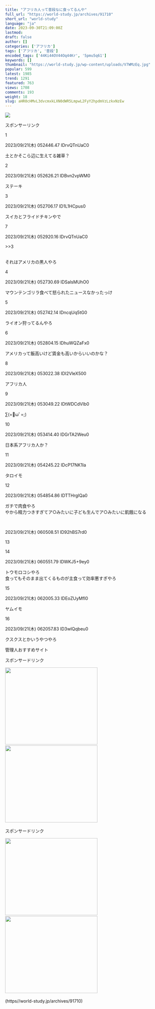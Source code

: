 ```yaml
---
title: "アフリカ人って普段なに食ってるんや"
full_url: "https://world-study.jp/archives/91710"
short_url: "world-study"
language: "ja"
date: 2023-09-30T21:09:00Z
lastmod: 
draft: false
author: []
categories: ['アフリカ']
tags: ['アフリカ', '普段']
encoded_tags: ['44Ki44OV44Oq44Kr', '5pmu5q61']
keywords: []
thumbnail: "https://world-study.jp/wp-content/uploads/V7WMzEq.jpg"
popular: 599
latest: 1985
trend: 1291
featured: 763
views: 1708
comments: 193
weight: 18
slug: aHR0cHMvL3dvcmxkLXN0dWR5LmpwL2FyY2hpdmVzLzkxNzEw
---
```


![](https://world-study.jp/wp-content/uploads/V7WMzEq.jpg)

<div><p class='ps-label'>スポンサーリンク</p><p class='ps-widget'></p><p class='t_h'><p>1 <p> 2023/09/21(木) 052446.47 IDrvQTnUaC0</p></p></p><p class='t_b'><p> 土とかそこら辺に生えてる雑草？ </p></p><p></p><p class='t_h'><p>2 <p> 2023/09/21(木) 052626.21 IDBvn2vpWM0</p></p></p><p class='t_b'><p> ステーキ </p></p><p class='t_h'><p>3 <p> 2023/09/21(木) 052706.17 ID1L1HCpus0</p></p></p><p class='t_b'><p> スイカとフライドチキンやで </p></p><p class='t_h t_i'><p>7 <p> 2023/09/21(木) 052920.16 IDrvQTnUaC0</p></p></p><p class='t_b t_i'><p><p class='anchor'>>>3</p><br> それはアメリカの黒人やろ </p></p><p class='t_h'><p>4 <p> 2023/09/21(木) 052730.69 IDSalsMUhO0</p></p></p><p class='t_b'><p> マウンテンゴリラ食べて怒られたニュースなかったっけ </p></p><p class='t_h'><p>5 <p> 2023/09/21(木) 052742.14 IDncqUq5tG0</p></p></p><p class='t_b'><p> ライオン狩ってるんやろ </p></p><p class='t_h'><p>6 <p> 2023/09/21(木) 052804.15 IDhuWQZaFx0</p></p></p><p class='t_b'><p> アメリカって飯高いけど賃金も高いからいいのかな？ </p></p><p class='t_h'><p>8 <p> 2023/09/21(木) 053022.38 IDI2VleX500</p></p></p><p class='t_b'><p> アフリカ人 </p></p><p class='t_h'><p>9 <p> 2023/09/21(木) 053049.22 IDtWDCdVlb0</p></p></p><p class='t_b'><p> ∑(=ﾟωﾟ=;) </p></p><p class='t_h'><p>10 <p> 2023/09/21(木) 053414.40 IDGrTA2Weu0</p></p></p><p class='t_b'><p> 日本系アフリカ人か？ </p></p><p class='t_h'><p>11 <p> 2023/09/21(木) 054245.22 IDcP17NK1Ia</p></p></p><p class='t_b'><p> タロイモ </p></p><p class='t_h'><p>12 <p> 2023/09/21(木) 054854.86 IDTTHrglQa0</p></p></p><p class='t_b'><p> ガチで肉食やろ<br> やから精力つきすぎてア○みたいに子ども生んでア○みたいに飢餓になる </p></p><span><span><br><img src='https//i.imgur.com/V7WMzEq.jpg' alt=''><br><p>2023/09/21(木) 060508.51 ID92hBS7rd0</p></span><p>13</p></span><p class='t_h'><p>14 <p> 2023/09/21(木) 060551.79 IDWKJ5+9ey0</p></p></p><p class='t_b'><p> トウモロコシやろ<br> 食ってもそのまま出てくるものが主食って効率悪すぎやろ </p></p><p class='t_h'><p>15 <p> 2023/09/21(木) 062005.33 IDEoZUyMfI0</p></p></p><p class='t_b'><p> ヤムイモ </p></p><p class='t_h'><p>16 <p> 2023/09/21(木) 062057.83 ID3wIQqbeu0</p></p></p><p class='t_b'><p> クスクスとかいうやつやろ </p></p> <p class='textwidget custom-html-widget'></p><p class='top_rss_down_title'> 管理人おすすめサイト </p> <p class='rss4'> </p><p class='posts-under-1'>スポンサードリンク</p><a href='https//hb.afl.rakuten.co.jp/hsc/22147dca.3eb27a4d.22147dcb.ab9930ba/?link_type=pict&ut=eyJwYWdlIjoic2hvcCIsInR5cGUiOiJwaWN0IiwiY29sIjoxLCJjYXQiOiI0NCIsImJhbiI6IjQ2MDEzNSIsImFtcCI6ZmFsc2V9' target='_blank' rel='nofollow sponsored noopener'><img src='https//hbb.afl.rakuten.co.jp/hsb/22147dca.3eb27a4d.22147dcb.ab9930ba/?me_id=1&me_adv_id=460135&t=pict' border='0' alt='' title=''></a> <br> <a href='https//px.a8.net/svt/ejp?a8mat=3TD6WR+3C9O2A+2PEO+1I1IKX' rel='nofollow'> <img border='0' width='300' height='250' alt='' src='https//www23.a8.net/svt/bgt?aid=230722875202&wid=005&eno=01&mid=s00000012624009077000&mc=1'></a> <img border='0' width='1' height='1' src='https//www10.a8.net/0.gif?a8mat=3TD6WR+3C9O2A+2PEO+1I1IKX' alt=''> <a href='https//px.a8.net/svt/ejp?a8mat=3TD6WR+4491HU+54ZG+609HT' rel='nofollow'> <img border='0' width='300' height='250' alt='' src='https//www29.a8.net/svt/bgt?aid=230722875249&wid=005&eno=01&mid=s00000023974001009000&mc=1'></a> <img border='0' width='1' height='1' src='https//www18.a8.net/0.gif?a8mat=3TD6WR+4491HU+54ZG+609HT' alt=''> <p class='posts-under-1'>スポンサードリンク</p><a href='https//px.a8.net/svt/ejp?a8mat=3BQDI5+2RFHW2+3D3Q+65U41' rel='nofollow'> <img border='0' width='300' height='250' alt='' src='https//www28.a8.net/svt/bgt?aid=201104861167&wid=005&eno=01&mid=s00000015695001035000&mc=1'></a> <img border='0' width='1' height='1' src='https//www17.a8.net/0.gif?a8mat=3BQDI5+2RFHW2+3D3Q+65U41' alt=''> <a href='https//px.a8.net/svt/ejp?a8mat=3H5J7Z+P0B9U+50+35UAKX' rel='nofollow'> <img border='0' width='300' height='250' alt='' src='https//www23.a8.net/svt/bgt?aid=210210191042&wid=005&eno=01&mid=s00000000018019121000&mc=1'></a> <img border='0' width='1' height='1' src='https//www10.a8.net/0.gif?a8mat=3H5J7Z+P0B9U+50+35UAKX' alt=''> </div>

(https//world-study.jp/archives/91710)
